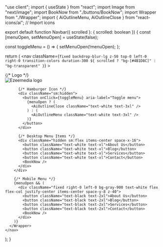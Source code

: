 "use client";
import { useState } from "react";
import Image from "next/image";
import BookNow from "./buttons/BookNow";
import Wrapper from "./Wrapper";
import { AiOutlineMenu, AiOutlineClose } from "react-icons/ai"; // Import icons

export default function Navbar({ scrolled }: { scrolled: boolean }) {
  const [menuOpen, setMenuOpen] = useState(false);

  const toggleMenu = () => {
    setMenuOpen(!menuOpen);
  };

  return (
    <nav
      className={`fixed backdrop-blur-lg z-50 top-0 left-0 right-0 transition-colors duration-300 ${
        scrolled ? "bg-[#4B1D8C]" : "bg-transparent"
      }`}
    >
      <Wrapper>
        <div className="flex py-4 items-center justify-between">
          {/* Logo */}
          <div>
            <Image
              src="/logo.svg"
              alt="Ezeemedia logo"
              width={261.48}
              height={70.4}
            />
          </div>

          {/* Hamburger Icon */}
          <div className="sm:hidden">
            <button onClick={toggleMenu} aria-label="Toggle menu">
              {menuOpen ? (
                <AiOutlineClose className="text-white text-3xl" />
              ) : (
                <AiOutlineMenu className="text-white text-3xl" />
              )}
            </button>
          </div>

          {/* Desktop Menu Items */}
          <div className="hidden sm:flex items-center space-x-16">
            <button className="text-white text-xl">About Us</button>
            <button className="text-white text-xl">Blog</button>
            <button className="text-white text-xl">Services</button>
            <button className="text-white text-xl">Contact</button>
            <BookNow />
          </div>
        </div>

        {/* Mobile Menu */}
        {menuOpen && (
          <div className="fixed right-0 left-0 bg-gray-900 text-white flex flex-col justify-center items-center space-y-8 z-40">
            <button className="text-black text-2xl">About Us</button>
            <button className="text-black text-2xl">Blog</button>
            <button className="text-black text-2xl">Services</button>
            <button className="text-black text-2xl">Contact</button>
            <BookNow />
          </div>
        )}
      </Wrapper>
    </nav>
  );
}
